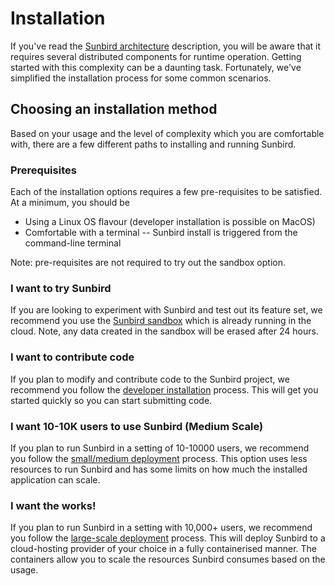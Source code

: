 
# Installation

If you've read the [Sunbird architecture](/architecture) description, you will be aware that it requires several distributed components for runtime operation. Getting started with this complexity can be a daunting task. Fortunately, we've simplified the installation process for some common scenarios.

## Choosing an installation method
Based on your usage and the level of complexity which you are comfortable with, there are a few different paths to installing and running Sunbird.

### Prerequisites
Each of the installation options requires a few pre-requisites to be satisfied. At a minimum, you should be
* Using a Linux OS flavour (developer installation is possible on MacOS)
* Comfortable with a terminal  -- Sunbird install is triggered from the command-line terminal

Note: pre-requisites are not required to try out the sandbox option.

### I want to try Sunbird
If you are looking to experiment with Sunbird and test out its feature set, we recommend you use the [Sunbird sandbox](https://staging.open-sunbird.org/) which is already running in the cloud. Note, any data created in the sandbox will be erased after 24 hours.

### I want to contribute code
If you plan to modify and contribute code to the Sunbird project, we recommend you follow the [developer installation](https://github.com/project-sunbird/sunbird-commons/blob/master/Hackathon/developer_installation.md) process. This will get you started quickly so you can start submitting code.

### I want 10-10K users to use Sunbird (Medium Scale)
If you plan to run Sunbird in a setting of 10-10000 users, we recommend you follow the [small/medium deployment](https://github.com/project-sunbird/sunbird-commons/blob/master/Hackathon/Installation_S.md) process. This option uses less resources to run Sunbird and has some limits on how much the installed application can scale.

### I want the works!
If you plan to run Sunbird in a setting with 10,000+ users, we recommend you follow the [large-scale deployment](/install/large-scale-cloud) process. This will deploy Sunbird to a cloud-hosting provider of your choice in a fully containerised manner. The containers allow you to scale the resources Sunbird consumes based on the usage.
